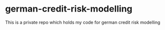# german-credit-risk-modelling
This is a private repo which holds my code for german credit risk modelling
